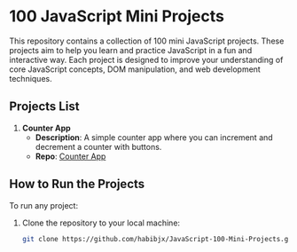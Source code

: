 # 100 JavaScript Mini Projects

This repository contains a collection of 100 mini JavaScript projects. These projects aim to help you learn and practice JavaScript in a fun and interactive way. Each project is designed to improve your understanding of core JavaScript concepts, DOM manipulation, and web development techniques.

## Projects List

1. **Counter App**  
   - **Description**: A simple counter app where you can increment and decrement a counter with buttons.  
   - **Repo**: [Counter App](https://github.com/habibjx/JavaScript-100-Mini-Projects/tree/main/Counter-App)

## How to Run the Projects

To run any project:

1. Clone the repository to your local machine:
   ```bash
   git clone https://github.com/habibjx/JavaScript-100-Mini-Projects.git
